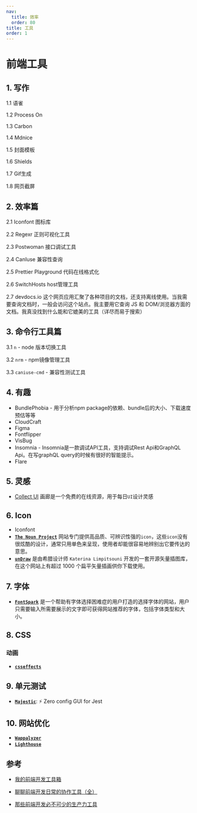 ```yaml
---
nav:
  title: 效率
  order: 80
title: 工具
order: 1
---
```


# 前端工具

## 1. 写作

1.1 语雀

1.2 Process On

1.3 Carbon

1.4 Mdnice

1.5 封面模板

1.6 Shields

1.7 Gif生成

1.8 网页截屏

## 2. 效率篇

2.1 Iconfont 图标库

2.2 Regexr 正则可视化工具

2.3 Postwoman 接口调试工具

2.4 CanIuse 兼容性查询

2.5 Prettier Playground 代码在线格式化

2.6 SwitchHosts host管理工具

2.7 devdocs.io 这个网页应用汇聚了各种项目的文档，还支持离线使用。当我需要查询文档时，一般会访问这个站点。我主要用它查询 JS 和 DOM/浏览器方面的文档。我真没找到什么能和它媲美的工具（详尽而易于搜索）

## 3. 命令行工具篇

3.1 `n` - node 版本切换工具

3.2 `nrm` - npm镜像管理工具

3.3 `caniuse-cmd` - 兼容性测试工具

## 4. 有趣

- BundlePhobia - 用于分析npm package的依赖、bundle后的大小、下载速度预估等等
- CloudCraft
- Figma
- Fontflipper
- VisBug
- Insomnia - Insomnia是一款调试API工具，支持调试Rest Api和GraphQL Api。在写graphQL query的时候有很好的智能提示。
- Flare

## 5. 灵感

- [Collect UI](https://collectui.com/designs) 画廊是一个免费的在线资源，用于每日`UI`设计灵感

## 6. Icon

- Iconfont 
- [**`The Noun Project`**](https://thenounproject.com/) 网站专门提供高品质、可辨识性强的`icon`，这些`icon`没有很炫酷的设计，通常只用单色来呈现，使用者却能很容易地辨别出它要传达的意思。
- [**`unDraw`**](https://undraw.co/illustrations) 是由希腊设计师 `Katerina Limpitsouni` 开发的一套开源矢量插图库，在这个网站上有超过 1000 个扁平矢量插画供你下载使用。

## 7. 字体

- [**`FontSpark`**](https://fontspark.app/) 是一个帮助有字体选择困难症的用户打造的选择字体的网站，用户只需要输入所需要展示的文字即可获得网站推荐的字体，包括字体类型和大小。

## 8. CSS

### 动画

- [**`csseffects`**](https://emilkowalski.github.io/css-effects-snippets/)

## 9. 单元测试

- [**`Majestic`**](https://github.com/Raathigesh/majestic): ⚡ Zero config GUI for Jest

## 10. 网站优化

- [**`Wappalyzer`**](https://www.wappalyzer.com/)
- [**`Lighthouse`**](https://developers.google.com/web/tools/lighthouse)



## 参考

- [我的前端开发工具箱](https://juejin.im/post/6844904183460528142)
- [聊聊前端开发日常的协作工具（全）](https://juejin.im/post/5ed37b57518825434c3d9677)

- [那些前端开发必不可少的生产力工具](https://juejin.im/post/6854573221417582600)